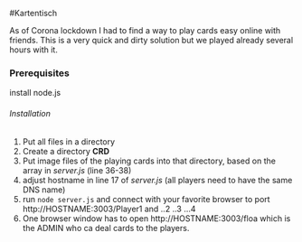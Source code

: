 #Kartentisch

As of Corona lockdown I had to find a way to play cards easy online with friends. This is a very quick and dirty solution but we played already several hours with it.

### Prerequisites
install node.js

###### Installation
1. Put all files in a directory
2. Create a directory **CRD**
3. Put image files of the playing cards into that directory, based on the array in *server.js* (line 36-38)
4. adjust hostname in line 17 of *server.js* (all players need to have the same DNS name)
5. run `node server.js` and connect with your favorite browser to port http://HOSTNAME:3003/Player1 and ..2 ..3 ...4
6. One browser window has to open http://HOSTNAME:3003/floa which is the ADMIN who ca deal cards to the players.
